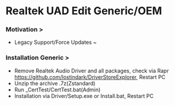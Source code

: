 # Realtek UAD Edit Generic/OEM
### Motivation >
- Legacy Support/Force Updates ~
### Installation Generic >
- Remove Realtek Audio Driver and all packages, check via Rapr https://github.com/lostindark/DriverStoreExplorer, Restart PC
- Unzip the archive .7z(Zstandard)
- Run _CertTest/CertTest.bat(Admin)
- Installation via Driver/Setup.exe or Install.bat, Restart PC
